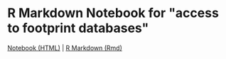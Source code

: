 # R Markdown Notebook for "access to footprint databases"

[Notebook (HTML)](https://github.com/globusgenomics/genomics-footprint/blob/master/getting_started/notebook/getting_started.nb.html) | [R Markdown (Rmd)](notebook/getting_started.Rmd)
